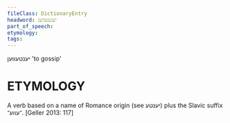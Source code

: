 ```yaml
---
fileClass: DictionaryEntry
headword: יענטעווען
part_of_speech: 
etymology: 
tags: 
---
```

יענטעווען
'to gossip'

ETYMOLOGY
===========
A verb based on a name of Romance origin (see יענטע) plus the Slavic suffix ־עווע־.
[Geller 2013: 117]